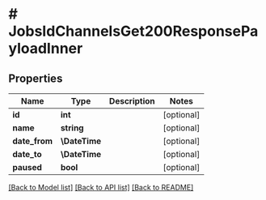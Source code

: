 # # JobsIdChannelsGet200ResponsePayloadInner

## Properties

Name | Type | Description | Notes
------------ | ------------- | ------------- | -------------
**id** | **int** |  | [optional]
**name** | **string** |  | [optional]
**date_from** | **\DateTime** |  | [optional]
**date_to** | **\DateTime** |  | [optional]
**paused** | **bool** |  | [optional]

[[Back to Model list]](../../README.md#models) [[Back to API list]](../../README.md#endpoints) [[Back to README]](../../README.md)

